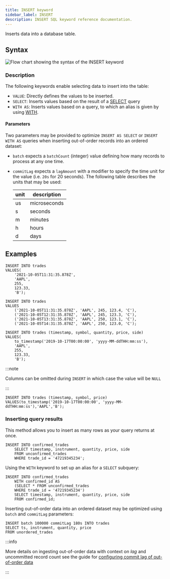 ```yaml
---
title: INSERT keyword
sidebar_label: INSERT
description: INSERT SQL keyword reference documentation.
---
```


Inserts data into a database table.

## Syntax

![Flow chart showing the syntax of the INSERT keyword](/img/docs/diagrams/insert.svg)

### Description

The following keywords enable selecting data to insert into the table:

- `VALUE`: Directly defines the values to be inserted.
- `SELECT`: Inserts values based on the result of a
  [SELECT](/docs/reference/sql/select/) query
- `WITH AS`: Inserts values based on a query, to which an alias is given by
  using [WITH](/docs/reference/sql/with/).

#### Parameters

Two parameters may be provided to optimize `INSERT AS SELECT` or
`INSERT WITH AS` queries when inserting out-of-order records into an ordered
dataset:

- `batch` expects a `batchCount` (integer) value defining how many records to
  process at any one time.
- `commitLag` expects a `lagAmount` with a modifier to specify the time unit for
  the value (i.e. `20s` for 20 seconds). The following table describes the units
  that may be used:

  | unit | description  |
  | ---- | ------------ |
  | us   | microseconds |
  | s    | seconds      |
  | m    | minutes      |
  | h    | hours        |
  | d    | days         |

## Examples

```questdb-sql title="Inserting all columns"
INSERT INTO trades
VALUES(
    '2021-10-05T11:31:35.878Z',
    'AAPL',
    255,
    123.33,
    'B');
```

```questdb-sql title="Bulk inserts"
INSERT INTO trades
VALUES
    ('2021-10-05T11:31:35.878Z', 'AAPL', 245, 123.4, 'C'),
    ('2021-10-05T12:31:35.878Z', 'AAPL', 245, 123.3, 'C'),
    ('2021-10-05T13:31:35.878Z', 'AAPL', 250, 123.1, 'C'),
    ('2021-10-05T14:31:35.878Z', 'AAPL', 250, 123.0, 'C');
```

```questdb-sql title="Specifying schema"
INSERT INTO trades (timestamp, symbol, quantity, price, side)
VALUES(
    to_timestamp('2019-10-17T00:00:00', 'yyyy-MM-ddTHH:mm:ss'),
    'AAPL',
    255,
    123.33,
    'B');
```

:::note

Columns can be omitted during `INSERT` in which case the value will be `NULL`

:::

```questdb-sql title="Inserting only specific columns"
INSERT INTO trades (timestamp, symbol, price)
VALUES(to_timestamp('2019-10-17T00:00:00', 'yyyy-MM-ddTHH:mm:ss'),'AAPL','B');
```

### Inserting query results

This method allows you to insert as many rows as your query returns at once.

```questdb-sql title="Insert as select"
INSERT INTO confirmed_trades
    SELECT timestamp, instrument, quantity, price, side
    FROM unconfirmed_trades
    WHERE trade_id = '47219345234';
```

Using the `WITH` keyword to set up an alias for a `SELECT` subquery:

```questdb-sql title="Insert with as"
INSERT INTO confirmed_trades
    WITH confirmed_id AS
    (SELECT * FROM unconfirmed_trades
    WHERE trade_id = '47219345234')
    SELECT timestamp, instrument, quantity, price, side
    FROM confirmed_id;
```

Inserting out-of-order data into an ordered dataset may be optimized using
`batch` and `commitLag` parameters:

```questdb-sql title="Insert as select with lag and batch size"
INSERT batch 100000 commitLag 180s INTO trades
SELECT ts, instrument, quantity, price
FROM unordered_trades
```

:::info

More details on ingesting out-of-order data with context on _lag_ and
uncommitted record count see the guide for
[configuring commit lag of out-of-order data](/docs/guides/out-of-order-commit-lag)

:::
